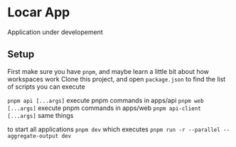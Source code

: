 # Locar App

Application under developement

## Setup

First make sure you have `pnpm`, and maybe learn a little bit about how workspaces work
Clone this project, and open `package.json` to find the list of scripts you can execute

`pnpm api [...args]` execute pnpm commands in apps/api
`pnpm web [...args]` execute pnpm commands in apps/web
`pnpm api-client [...args]` same things

to start all applications
`pnpm dev` which executes `pnpm run -r --parallel --aggregate-output dev`

